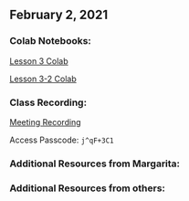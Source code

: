 ## February 2, 2021

### Colab Notebooks:
[Lesson 3 Colab](https://colab.research.google.com/drive/1jQ-bKx-Rktc4OaGp-BrvMWxi0T7f8bZn?usp=sharing)

[Lesson 3-2 Colab](https://colab.research.google.com/drive/1QS9LBMoOLEdUf7Qe8R9-eHNH9Ts8JVPC?usp=sharing)

### Class Recording:
[Meeting Recording](https://us02web.zoom.us/rec/share/G3_NKeHEAv-zgd1dxaWbfcNzTZtvFZJVTKKtvzxN4rqml4KHlt4yAErolqBGR5ZG.0aGiaWPJmWOKPA40)

Access Passcode: `j^qF+3C1`

### Additional Resources from Margarita:

### Additional Resources from others: 
